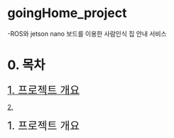 # goingHome_project

-ROS와 jetson nano 보드를 이용한 사람인식 집 안내 서비스

# 0. 목차
<a href="#list1"><font size = "5">1. 프로젝트 개요</font></a></br>




[2. ](#2.개요2)




<font size = "5">1. 프로젝트 개요</font>



